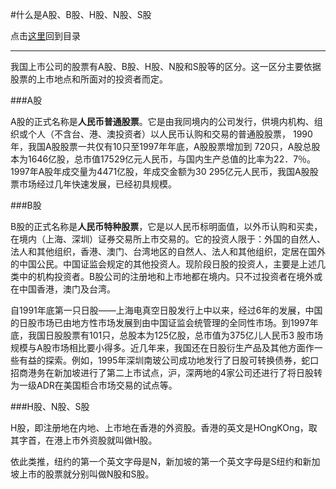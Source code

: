 #什么是A股、B股、H股、N股、S股

点击[这里](http://www.xumenger.com/finance-knowledge-20160203/)回到目录

---

我国上市公司的股票有A股、B股、H股、N股和S股等的区分。这一区分主要依据股票的上市地点和所面对的投资者而定。

###A股

A股的正式名称是**人民币普通股票**。它是由我同境内的公司发行，供境内机构、组织或个人（不含台、港、澳投资者）以人民币认购和交易的普通股股票， 1990年，我国A股股票一共仅有10只至1997年年底，A股股票增加到 720只，A股总股本为1646亿股，总市值17529亿元人民币，与国内生产总值的比率为22．7％。1997年A股年成交量为4471亿股，年成交金额为30 295亿元人民币，我国A股股票市场经过几年快速发展，已经初具规模。

###B股

B股的正式名称是**人民币特种股票**，它是以人民币标明面值，以外币认购和买卖，在境内（上海、深圳）证券交易所上市交易的。它的投资人限于：外国的自然人、法人和其他组织，香港、澳门、台湾地区的自然人、法人和其他组织，定居在国外的中国公民。中国证监会规定的其他投资人。现阶段日股的投资人，主要是上述几类中的机构投资者。B股公司的注册地和上市地都在境内。只不过投资者在境外或在中国香港，澳门及台湾。

自1991年底第一只日股――上海电真空日股发行上中以来，经过6年的发展，中国的日股市场已由地方性市场发展到由中国证监会统管理的全同性市场。到1997年底，我国日股股票有101只，总股本为125亿股，总市值为375亿儿人民币3 股市场规模与A股市场相比要小得多。近几年来，我国还在日股衍生产品及其他方面作一些有益的探索。例如，1995年深圳南玻公司成功地发行了日股可转换债券，蛇口招商港务在新加坡进行了第二上市试点，沪，深两地的4家公司还进行了将日股转为一级ADR在美国柜合市场交易的试点等。

###H股、N股、S股

H股，即注册地在内地、上市地在香港的外资股。香港的英文是HOngKOng，取其字首，在港上市外资股就叫做H股。

依此类推，纽约的第一个英文字母是N，新加坡的第一个英文字母是S纽约和新加坡上市的股票就分别叫做N股和S股。
